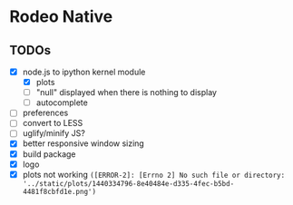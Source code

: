 # Rodeo Native

## TODOs
- [x] node.js to ipython kernel module
    - [x] plots
    - [ ] "null" displayed when there is nothing to display
    - [ ] autocomplete
- [ ] preferences
- [ ] convert to LESS
- [ ] uglify/minify JS?
- [x] better responsive window sizing
- [x] build package
- [x] logo
- [x] plots not working ```([ERROR-2]: [Errno 2] No such file or directory: '../static/plots/1440334796-8e40484e-d335-4fec-b5bd-4481f8cbfd1e.png')```
